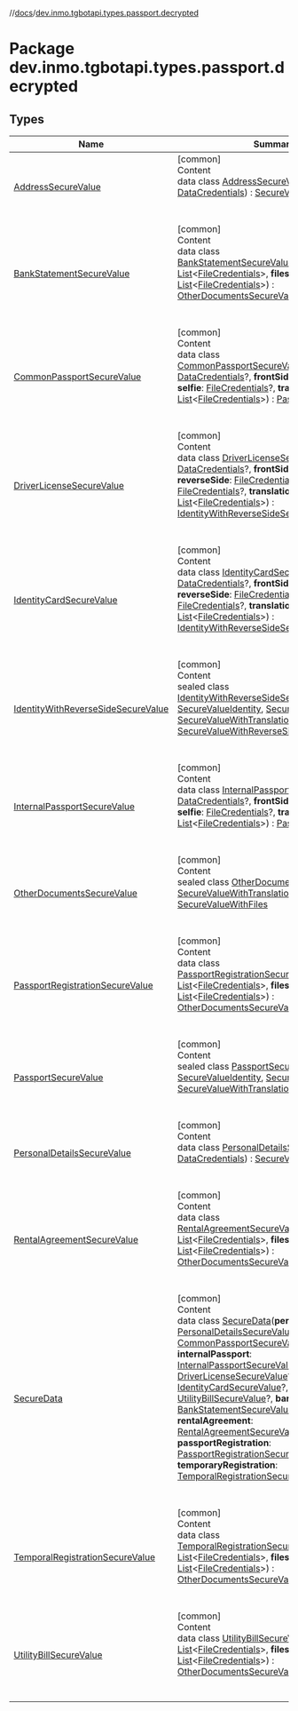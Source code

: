 //[docs](../../index.md)/[dev.inmo.tgbotapi.types.passport.decrypted](index.md)



# Package dev.inmo.tgbotapi.types.passport.decrypted  


## Types  
  
|  Name |  Summary | 
|---|---|
| <a name="dev.inmo.tgbotapi.types.passport.decrypted/AddressSecureValue///PointingToDeclaration/"></a>[AddressSecureValue](-address-secure-value/index.md)| <a name="dev.inmo.tgbotapi.types.passport.decrypted/AddressSecureValue///PointingToDeclaration/"></a>[common]  <br>Content  <br>data class [AddressSecureValue](-address-secure-value/index.md)(**data**: [DataCredentials](../dev.inmo.tgbotapi.types.passport.credentials/-data-credentials/index.md)) : [SecureValueWithData](../dev.inmo.tgbotapi.types.passport.decrypted.abstracts/-secure-value-with-data/index.md)  <br><br><br>|
| <a name="dev.inmo.tgbotapi.types.passport.decrypted/BankStatementSecureValue///PointingToDeclaration/"></a>[BankStatementSecureValue](-bank-statement-secure-value/index.md)| <a name="dev.inmo.tgbotapi.types.passport.decrypted/BankStatementSecureValue///PointingToDeclaration/"></a>[common]  <br>Content  <br>data class [BankStatementSecureValue](-bank-statement-secure-value/index.md)(**translation**: [List](https://kotlinlang.org/api/latest/jvm/stdlib/kotlin.collections/-list/index.html)<[FileCredentials](../dev.inmo.tgbotapi.types.passport.credentials/-file-credentials/index.md)>, **files**: [List](https://kotlinlang.org/api/latest/jvm/stdlib/kotlin.collections/-list/index.html)<[FileCredentials](../dev.inmo.tgbotapi.types.passport.credentials/-file-credentials/index.md)>) : [OtherDocumentsSecureValue](-other-documents-secure-value/index.md)  <br><br><br>|
| <a name="dev.inmo.tgbotapi.types.passport.decrypted/CommonPassportSecureValue///PointingToDeclaration/"></a>[CommonPassportSecureValue](-common-passport-secure-value/index.md)| <a name="dev.inmo.tgbotapi.types.passport.decrypted/CommonPassportSecureValue///PointingToDeclaration/"></a>[common]  <br>Content  <br>data class [CommonPassportSecureValue](-common-passport-secure-value/index.md)(**data**: [DataCredentials](../dev.inmo.tgbotapi.types.passport.credentials/-data-credentials/index.md)?, **frontSide**: [FileCredentials](../dev.inmo.tgbotapi.types.passport.credentials/-file-credentials/index.md)?, **selfie**: [FileCredentials](../dev.inmo.tgbotapi.types.passport.credentials/-file-credentials/index.md)?, **translation**: [List](https://kotlinlang.org/api/latest/jvm/stdlib/kotlin.collections/-list/index.html)<[FileCredentials](../dev.inmo.tgbotapi.types.passport.credentials/-file-credentials/index.md)>) : [PassportSecureValue](-passport-secure-value/index.md)  <br><br><br>|
| <a name="dev.inmo.tgbotapi.types.passport.decrypted/DriverLicenseSecureValue///PointingToDeclaration/"></a>[DriverLicenseSecureValue](-driver-license-secure-value/index.md)| <a name="dev.inmo.tgbotapi.types.passport.decrypted/DriverLicenseSecureValue///PointingToDeclaration/"></a>[common]  <br>Content  <br>data class [DriverLicenseSecureValue](-driver-license-secure-value/index.md)(**data**: [DataCredentials](../dev.inmo.tgbotapi.types.passport.credentials/-data-credentials/index.md)?, **frontSide**: [FileCredentials](../dev.inmo.tgbotapi.types.passport.credentials/-file-credentials/index.md)?, **reverseSide**: [FileCredentials](../dev.inmo.tgbotapi.types.passport.credentials/-file-credentials/index.md)?, **selfie**: [FileCredentials](../dev.inmo.tgbotapi.types.passport.credentials/-file-credentials/index.md)?, **translation**: [List](https://kotlinlang.org/api/latest/jvm/stdlib/kotlin.collections/-list/index.html)<[FileCredentials](../dev.inmo.tgbotapi.types.passport.credentials/-file-credentials/index.md)>) : [IdentityWithReverseSideSecureValue](-identity-with-reverse-side-secure-value/index.md)  <br><br><br>|
| <a name="dev.inmo.tgbotapi.types.passport.decrypted/IdentityCardSecureValue///PointingToDeclaration/"></a>[IdentityCardSecureValue](-identity-card-secure-value/index.md)| <a name="dev.inmo.tgbotapi.types.passport.decrypted/IdentityCardSecureValue///PointingToDeclaration/"></a>[common]  <br>Content  <br>data class [IdentityCardSecureValue](-identity-card-secure-value/index.md)(**data**: [DataCredentials](../dev.inmo.tgbotapi.types.passport.credentials/-data-credentials/index.md)?, **frontSide**: [FileCredentials](../dev.inmo.tgbotapi.types.passport.credentials/-file-credentials/index.md)?, **reverseSide**: [FileCredentials](../dev.inmo.tgbotapi.types.passport.credentials/-file-credentials/index.md)?, **selfie**: [FileCredentials](../dev.inmo.tgbotapi.types.passport.credentials/-file-credentials/index.md)?, **translation**: [List](https://kotlinlang.org/api/latest/jvm/stdlib/kotlin.collections/-list/index.html)<[FileCredentials](../dev.inmo.tgbotapi.types.passport.credentials/-file-credentials/index.md)>) : [IdentityWithReverseSideSecureValue](-identity-with-reverse-side-secure-value/index.md)  <br><br><br>|
| <a name="dev.inmo.tgbotapi.types.passport.decrypted/IdentityWithReverseSideSecureValue///PointingToDeclaration/"></a>[IdentityWithReverseSideSecureValue](-identity-with-reverse-side-secure-value/index.md)| <a name="dev.inmo.tgbotapi.types.passport.decrypted/IdentityWithReverseSideSecureValue///PointingToDeclaration/"></a>[common]  <br>Content  <br>sealed class [IdentityWithReverseSideSecureValue](-identity-with-reverse-side-secure-value/index.md) : [SecureValueIdentity](../dev.inmo.tgbotapi.types.passport.decrypted.abstracts/-secure-value-identity/index.md), [SecureValueWithData](../dev.inmo.tgbotapi.types.passport.decrypted.abstracts/-secure-value-with-data/index.md), [SecureValueWithTranslations](../dev.inmo.tgbotapi.types.passport.decrypted.abstracts/-secure-value-with-translations/index.md), [SecureValueWithReverseSide](../dev.inmo.tgbotapi.types.passport.decrypted.abstracts/-secure-value-with-reverse-side/index.md)  <br><br><br>|
| <a name="dev.inmo.tgbotapi.types.passport.decrypted/InternalPassportSecureValue///PointingToDeclaration/"></a>[InternalPassportSecureValue](-internal-passport-secure-value/index.md)| <a name="dev.inmo.tgbotapi.types.passport.decrypted/InternalPassportSecureValue///PointingToDeclaration/"></a>[common]  <br>Content  <br>data class [InternalPassportSecureValue](-internal-passport-secure-value/index.md)(**data**: [DataCredentials](../dev.inmo.tgbotapi.types.passport.credentials/-data-credentials/index.md)?, **frontSide**: [FileCredentials](../dev.inmo.tgbotapi.types.passport.credentials/-file-credentials/index.md)?, **selfie**: [FileCredentials](../dev.inmo.tgbotapi.types.passport.credentials/-file-credentials/index.md)?, **translation**: [List](https://kotlinlang.org/api/latest/jvm/stdlib/kotlin.collections/-list/index.html)<[FileCredentials](../dev.inmo.tgbotapi.types.passport.credentials/-file-credentials/index.md)>) : [PassportSecureValue](-passport-secure-value/index.md)  <br><br><br>|
| <a name="dev.inmo.tgbotapi.types.passport.decrypted/OtherDocumentsSecureValue///PointingToDeclaration/"></a>[OtherDocumentsSecureValue](-other-documents-secure-value/index.md)| <a name="dev.inmo.tgbotapi.types.passport.decrypted/OtherDocumentsSecureValue///PointingToDeclaration/"></a>[common]  <br>Content  <br>sealed class [OtherDocumentsSecureValue](-other-documents-secure-value/index.md) : [SecureValueWithTranslations](../dev.inmo.tgbotapi.types.passport.decrypted.abstracts/-secure-value-with-translations/index.md), [SecureValueWithFiles](../dev.inmo.tgbotapi.types.passport.decrypted.abstracts/-secure-value-with-files/index.md)  <br><br><br>|
| <a name="dev.inmo.tgbotapi.types.passport.decrypted/PassportRegistrationSecureValue///PointingToDeclaration/"></a>[PassportRegistrationSecureValue](-passport-registration-secure-value/index.md)| <a name="dev.inmo.tgbotapi.types.passport.decrypted/PassportRegistrationSecureValue///PointingToDeclaration/"></a>[common]  <br>Content  <br>data class [PassportRegistrationSecureValue](-passport-registration-secure-value/index.md)(**translation**: [List](https://kotlinlang.org/api/latest/jvm/stdlib/kotlin.collections/-list/index.html)<[FileCredentials](../dev.inmo.tgbotapi.types.passport.credentials/-file-credentials/index.md)>, **files**: [List](https://kotlinlang.org/api/latest/jvm/stdlib/kotlin.collections/-list/index.html)<[FileCredentials](../dev.inmo.tgbotapi.types.passport.credentials/-file-credentials/index.md)>) : [OtherDocumentsSecureValue](-other-documents-secure-value/index.md)  <br><br><br>|
| <a name="dev.inmo.tgbotapi.types.passport.decrypted/PassportSecureValue///PointingToDeclaration/"></a>[PassportSecureValue](-passport-secure-value/index.md)| <a name="dev.inmo.tgbotapi.types.passport.decrypted/PassportSecureValue///PointingToDeclaration/"></a>[common]  <br>Content  <br>sealed class [PassportSecureValue](-passport-secure-value/index.md) : [SecureValueIdentity](../dev.inmo.tgbotapi.types.passport.decrypted.abstracts/-secure-value-identity/index.md), [SecureValueWithData](../dev.inmo.tgbotapi.types.passport.decrypted.abstracts/-secure-value-with-data/index.md), [SecureValueWithTranslations](../dev.inmo.tgbotapi.types.passport.decrypted.abstracts/-secure-value-with-translations/index.md)  <br><br><br>|
| <a name="dev.inmo.tgbotapi.types.passport.decrypted/PersonalDetailsSecureValue///PointingToDeclaration/"></a>[PersonalDetailsSecureValue](-personal-details-secure-value/index.md)| <a name="dev.inmo.tgbotapi.types.passport.decrypted/PersonalDetailsSecureValue///PointingToDeclaration/"></a>[common]  <br>Content  <br>data class [PersonalDetailsSecureValue](-personal-details-secure-value/index.md)(**data**: [DataCredentials](../dev.inmo.tgbotapi.types.passport.credentials/-data-credentials/index.md)) : [SecureValueWithData](../dev.inmo.tgbotapi.types.passport.decrypted.abstracts/-secure-value-with-data/index.md)  <br><br><br>|
| <a name="dev.inmo.tgbotapi.types.passport.decrypted/RentalAgreementSecureValue///PointingToDeclaration/"></a>[RentalAgreementSecureValue](-rental-agreement-secure-value/index.md)| <a name="dev.inmo.tgbotapi.types.passport.decrypted/RentalAgreementSecureValue///PointingToDeclaration/"></a>[common]  <br>Content  <br>data class [RentalAgreementSecureValue](-rental-agreement-secure-value/index.md)(**translation**: [List](https://kotlinlang.org/api/latest/jvm/stdlib/kotlin.collections/-list/index.html)<[FileCredentials](../dev.inmo.tgbotapi.types.passport.credentials/-file-credentials/index.md)>, **files**: [List](https://kotlinlang.org/api/latest/jvm/stdlib/kotlin.collections/-list/index.html)<[FileCredentials](../dev.inmo.tgbotapi.types.passport.credentials/-file-credentials/index.md)>) : [OtherDocumentsSecureValue](-other-documents-secure-value/index.md)  <br><br><br>|
| <a name="dev.inmo.tgbotapi.types.passport.decrypted/SecureData///PointingToDeclaration/"></a>[SecureData](-secure-data/index.md)| <a name="dev.inmo.tgbotapi.types.passport.decrypted/SecureData///PointingToDeclaration/"></a>[common]  <br>Content  <br>data class [SecureData](-secure-data/index.md)(**personalDetails**: [PersonalDetailsSecureValue](-personal-details-secure-value/index.md)?, **passport**: [CommonPassportSecureValue](-common-passport-secure-value/index.md)?, **internalPassport**: [InternalPassportSecureValue](-internal-passport-secure-value/index.md)?, **driverLicense**: [DriverLicenseSecureValue](-driver-license-secure-value/index.md)?, **identityCard**: [IdentityCardSecureValue](-identity-card-secure-value/index.md)?, **utilityBill**: [UtilityBillSecureValue](-utility-bill-secure-value/index.md)?, **bankStatement**: [BankStatementSecureValue](-bank-statement-secure-value/index.md)?, **rentalAgreement**: [RentalAgreementSecureValue](-rental-agreement-secure-value/index.md)?, **passportRegistration**: [PassportRegistrationSecureValue](-passport-registration-secure-value/index.md)?, **temporaryRegistration**: [TemporalRegistrationSecureValue](-temporal-registration-secure-value/index.md)?)  <br><br><br>|
| <a name="dev.inmo.tgbotapi.types.passport.decrypted/TemporalRegistrationSecureValue///PointingToDeclaration/"></a>[TemporalRegistrationSecureValue](-temporal-registration-secure-value/index.md)| <a name="dev.inmo.tgbotapi.types.passport.decrypted/TemporalRegistrationSecureValue///PointingToDeclaration/"></a>[common]  <br>Content  <br>data class [TemporalRegistrationSecureValue](-temporal-registration-secure-value/index.md)(**translation**: [List](https://kotlinlang.org/api/latest/jvm/stdlib/kotlin.collections/-list/index.html)<[FileCredentials](../dev.inmo.tgbotapi.types.passport.credentials/-file-credentials/index.md)>, **files**: [List](https://kotlinlang.org/api/latest/jvm/stdlib/kotlin.collections/-list/index.html)<[FileCredentials](../dev.inmo.tgbotapi.types.passport.credentials/-file-credentials/index.md)>) : [OtherDocumentsSecureValue](-other-documents-secure-value/index.md)  <br><br><br>|
| <a name="dev.inmo.tgbotapi.types.passport.decrypted/UtilityBillSecureValue///PointingToDeclaration/"></a>[UtilityBillSecureValue](-utility-bill-secure-value/index.md)| <a name="dev.inmo.tgbotapi.types.passport.decrypted/UtilityBillSecureValue///PointingToDeclaration/"></a>[common]  <br>Content  <br>data class [UtilityBillSecureValue](-utility-bill-secure-value/index.md)(**translation**: [List](https://kotlinlang.org/api/latest/jvm/stdlib/kotlin.collections/-list/index.html)<[FileCredentials](../dev.inmo.tgbotapi.types.passport.credentials/-file-credentials/index.md)>, **files**: [List](https://kotlinlang.org/api/latest/jvm/stdlib/kotlin.collections/-list/index.html)<[FileCredentials](../dev.inmo.tgbotapi.types.passport.credentials/-file-credentials/index.md)>) : [OtherDocumentsSecureValue](-other-documents-secure-value/index.md)  <br><br><br>|

